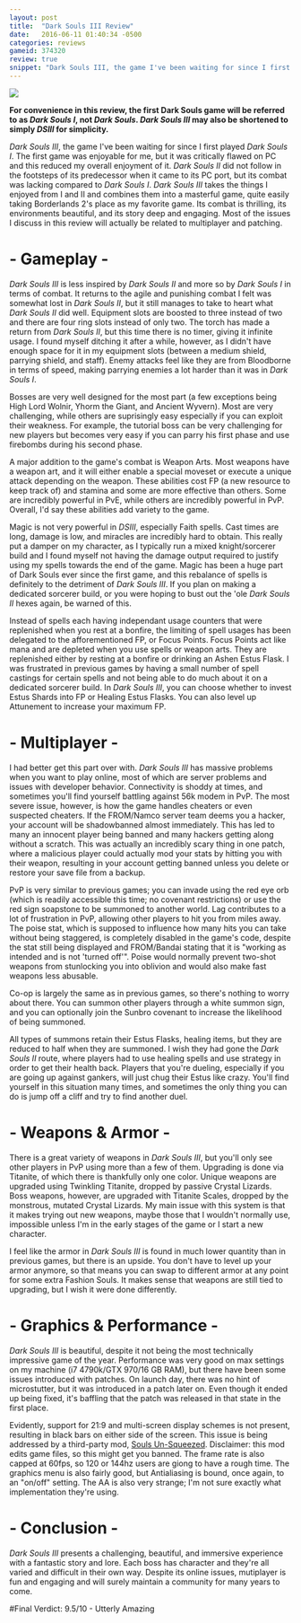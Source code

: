 ```yaml
---
layout: post
title:  "Dark Souls III Review"
date:   2016-06-11 01:40:34 -0500
categories: reviews
gameid: 374320
review: true
snippet: "Dark Souls III, the game I've been waiting for since I first played Dark Souls I. Dark Souls III takes the things I enjoyed from I and II and combines them into a masterful game, quite easily taking Borderlands 2's place as my favorite game. Its combat is thrilling, its environments beautiful, and its story deep and engaging."
---
```


<img id="review-content-header" src="{{ site.github.url }}/reviews/images/{{ page.gameid }}/cover1.jpg">

**For convenience in this review, the first Dark Souls game will be referred to as *Dark Souls I*, not *Dark Souls*. *Dark Souls III* may also be shortened to simply *DSIII* for simplicity.**

*Dark Souls III*, the game I've been waiting for since I first played *Dark Souls I*. The first game was enjoyable for me, but it was critically flawed on PC and this reduced my overall enjoyment of it. *Dark Souls II* did not follow in the footsteps of its predecessor when it came to its PC port, but its combat was lacking compared to *Dark Souls I*. *Dark Souls III* takes the things I enjoyed from I and II and combines them into a masterful game, quite easily taking Borderlands 2's place as my favorite game. Its combat is thrilling, its environments beautiful, and its story deep and engaging. Most of the issues I discuss in this review will actually be related to multiplayer and patching.

# - Gameplay -

*Dark Souls III* is less inspired by *Dark Souls II* and more so by *Dark Souls I* in terms of combat. It returns to the agile and punishing combat I felt was somewhat lost in *Dark Souls II*, but it still manages to take to heart what *Dark Souls II* did well. Equipment slots are boosted to three instead of two and there are four ring slots instead of only two. The torch has made a return from *Dark Souls II*, but this time there is no timer, giving it infinite usage. I found myself ditching it after a while, however, as I didn't have enough space for it in my equipment slots (between a medium shield, parrying shield, and staff). Enemy attacks feel like they are from Bloodborne in terms of speed, making parrying enemies a lot harder than it was in *Dark Souls I*.

Bosses are very well designed for the most part (a few exceptions being <span class="spoiler">High Lord Wolnir, Yhorm the Giant, and Ancient Wyvern</span>). Most are very challenging, while others are suprisingly easy especially if you can exploit their weakness. For example, the tutorial boss can be very challenging for new players but becomes very easy if you can parry his first phase and use firebombs during his second phase.

A major addition to the game's combat is Weapon Arts. Most weapons have a weapon art, and it will either enable a special moveset or execute a unique attack depending on the weapon. These abilities cost FP (a new resource to keep track of) and stamina and some are more effective than others. Some are incredibly powerful in PvE, while others are incredibly powerful in PvP. Overall, I'd say these abilities add variety to the game.

Magic is not very powerful in *DSIII*, especially Faith spells. Cast times are long, damage is low, and miracles are incredibly hard to obtain. This really put a damper on my character, as I typically run a mixed knight/sorcerer build and I found myself not having the damage output required to justify using my spells towards the end of the game. Magic has been a huge part of Dark Souls ever since the first game, and this rebalance of spells is definitely to the detriment of *Dark Souls III*. If you plan on making a dedicated sorcerer build, or you were hoping to bust out the 'ole *Dark Souls II* hexes again, be warned of this.

Instead of spells each having independant usage counters that were replenished when you rest at a bonfire, the limiting of spell usages has been delegated to the afforementioned FP, or Focus Points. Focus Points act like mana and are depleted when you use spells or weapon arts. They are replenished either by resting at a bonfire or drinking an Ashen Estus Flask. I was frustrated in previous games by having a small number of spell castings for certain spells and not being able to do much about it on a dedicated sorcerer build. In *Dark Souls III*, you can choose whether to invest Estus Shards into FP or Healing Estus Flasks. You can also level up Attunement to increase your maximum FP.

# - Multiplayer -

I had better get this part over with. *Dark Souls III* has massive problems when you want to play online, most of which are server problems and issues with developer behavior. Connectivity is shoddy at times, and sometimes you'll find yourself battling against 56k modem in PvP. The most severe issue, however, is how the game handles cheaters or even suspected cheaters. If the FROM/Namco server team deems you a hacker, your account will be shadowbanned almost immediately. This has led to many an innocent player being banned and many hackers getting along without a scratch. This was actually an incredibly scary thing in one patch, where a malicious player could actually mod your stats by hitting you with their weapon, resulting in your account getting banned unless you delete or restore your save file from a backup.

PvP is very similar to previous games; you can invade using the red eye orb (which is readily accessible this time; no covenant restrictions) or use the red sign soapstone to be summoned to another world. Lag contributes to a lot of frustration in PvP, allowing other players to hit you from miles away. The poise stat, which is supposed to influence how many hits you can take without being staggered, is completely disabled in the game's code, despite the stat still being displayed and FROM/Bandai stating that it is "working as intended and is not 'turned off'". Poise would normally prevent two-shot weapons from stunlocking you into oblivion and would also make fast weapons less abusable.

Co-op is largely the same as in previous games, so there's nothing to worry about there. You can summon other players through a white summon sign, and you can optionally join the Sunbro covenant to increase the likelihood of being summoned.

All types of summons retain their Estus Flasks, healing items, but they are reduced to half when they are summoned. I wish they had gone the *Dark Souls II* route, where players had to use healing spells and use strategy in order to get their health back. Players that you're dueling, especially if you are going up against gankers, will just chug their Estus like crazy. You'll find yourself in this situation many times, and sometimes the only thing you can do is jump off a cliff and try to find another duel.

# - Weapons & Armor -

There is a great variety of weapons in *Dark Souls III*, but you'll only see other players in PvP using more than a few of them. Upgrading is done via Titanite, of which there is thankfully only one color. Unique weapons are upgraded using Twinkling Titanite, dropped by passive Crystal Lizards. Boss weapons, however, are upgraded with Titanite Scales, dropped by the monstrous, mutated Crystal Lizards. My main issue with this system is that it makes trying out new weapons, maybe those that I wouldn't normally use, impossible unless I'm in the early stages of the game or I start a new character.

I feel like the armor in *Dark Souls III* is found in much lower quantity than in previous games, but there is an upside. You don't have to level up your armor anymore, so that means you can swap to different armor at any point for some extra Fashion Souls. It makes sense that weapons are still tied to upgrading, but I wish it were done differently.

# - Graphics & Performance -

*Dark Souls III* is beautiful, despite it not being the most technically impressive game of the year. Performance was very good on max settings on my machine (i7 4790k/GTX 970/16 GB RAM), but there have been some issues introduced with patches. On launch day, there was no hint of microstutter, but it was introduced in a patch later on. Even though it ended up being fixed, it's baffling that the patch was released in that state in the first place.

Evidently, support for 21:9 and multi-screen display schemes is not present, resulting in black bars on either side of the screen. This issue is being addressed by a third-party mod, [Souls Un-Squeezed][soulsunsqueezed]. Disclaimer: this mod edits game files, so this might get you banned. The frame rate is also capped at 60fps, so 120 or 144hz users are giong to have a rough time. The graphics menu is also fairly good, but Antialiasing is bound, once again, to an "on/off" setting. The AA is also very strange; I'm not sure exactly what implementation they're using.

# - Conclusion - 

*Dark Souls III* presents a challenging, beautiful, and immersive experience with a fantastic story and lore. Each boss has character and they're all varied and difficult in their own way. Despite its online issues, mutiplayer is fun and engaging and will surely maintain a community for many years to come.

#Final Verdict: 9.5/10 - Utterly Amazing

[soulsunsqueezed]: http://steamcommunity.com/sharedfiles/filedetails/?id=663922936